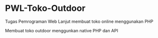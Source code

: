 # PWL-Toko-Outdoor
Tugas Pemrograman Web Lanjut membuat toko online menggunakan PHP 




Membuat toko outdoor menggunkan native PHP dan API
